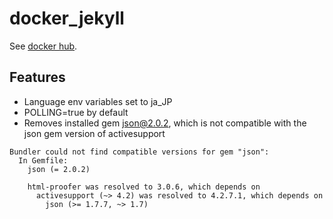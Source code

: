 # docker_jekyll

See [docker hub](https://hub.docker.com/r/nanopx/jekyll/).

## Features

- Language env variables set to ja_JP
- POLLING=true by default
- Removes installed gem json@2.0.2, which is not compatible with the json gem version of activesupport
```
Bundler could not find compatible versions for gem "json":
  In Gemfile:
    json (= 2.0.2)

    html-proofer was resolved to 3.0.6, which depends on
      activesupport (~> 4.2) was resolved to 4.2.7.1, which depends on
        json (>= 1.7.7, ~> 1.7)
```
